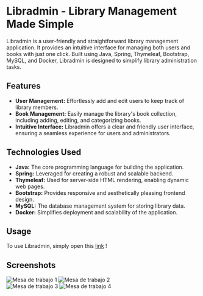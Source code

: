 # Libradmin - Library Management Made Simple

Libradmin is a user-friendly and straightforward library management application. It provides an intuitive interface for managing both users and books with just one click. Built using Java, Spring, Thymeleaf, Bootstrap, MySQL, and Docker, Libradmin is designed to simplify library administration tasks.

## Features
- **User Management:** Effortlessly add and edit users to keep track of library members. <br/>
- **Book Management:** Easily manage the library's book collection, including adding, editing, and categorizing books. <br/>
- **Intuitive Interface:** Libradmin offers a clear and friendly user interface, ensuring a seamless experience for users and administrators. <br/>

## Technologies Used
- **Java:** The core programming language for building the application.
- **Spring:** Leveraged for creating a robust and scalable backend.
- **Thymeleaf:** Used for server-side HTML rendering, enabling dynamic web pages.
- **Bootstrap:** Provides responsive and aesthetically pleasing frontend design.
- **MySQL:** The database management system for storing library data.
- **Docker:** Simplifies deployment and scalability of the application.

## Usage

To use Libradmin, simply open this [link](https://libradmin.onrender.com) !

## Screenshots 

![Mesa de trabajo 1](https://github.com/devFNL/libradmin-source/assets/127357394/8c13ed44-406a-4639-b683-a384c48c6f39) ![Mesa de trabajo 2](https://github.com/devFNL/libradmin-source/assets/127357394/d4b044f3-79e4-43dc-87ef-4a71370666fc) <br/>
![Mesa de trabajo 3](https://github.com/devFNL/libradmin-source/assets/127357394/e761ab89-862e-4a4e-bbad-81911b569181) ![Mesa de trabajo 4](https://github.com/devFNL/libradmin-source/assets/127357394/9fe3b359-e73f-4f6d-aefa-b89f734291d4)
